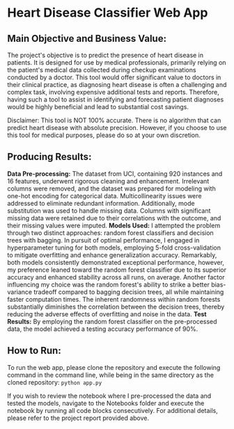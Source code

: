 # Heart Disease Classifier Web App
## Main Objective and Business Value:
The project's objective is to predict the presence of heart disease in patients. It is designed for use by medical professionals, primarily relying on the patient's medical data collected during checkup examinations conducted by a doctor. This tool would offer significant value to doctors in their clinical practice, as diagnosing heart disease is often a challenging and complex task, involving expensive additional tests and reports. Therefore, having such a tool to assist in identifying and forecasting patient diagnoses would be highly beneficial and lead to substantial cost savings.

Disclaimer: This tool is NOT 100% accurate. There is no algorithm that can predict heart disease with absolute precision. However, if you choose to use this tool for medical purposes, please do so at your own discretion.

## Producing Results:
**Data Pre-processing:** The dataset from UCI, containing 920 instances and 16 features, underwent rigorous cleaning and enhancement. Irrelevant columns were removed, and the dataset was prepared for modeling with one-hot encoding for categorical data. Multicollinearity issues were addressed to eliminate redundant information. Additionally, mode substitution was used to handle missing data. Columns with significant missing data were retained due to their correlations with the outcome, and their missing values were imputed.
**Models Used:** I attempted the problem through two distinct approaches: random forest classifiers and decision trees with bagging. In pursuit of optimal performance, I engaged in hyperparameter tuning for both models, employing 5-fold cross-validation to mitigate overfitting and enhance generalization accuracy. Remarkably, both models consistently demonstrated exceptional performance, however, my preference leaned toward the random forest classifier due to its superior accuracy and enhanced stability across all runs, on average. Another factor influencing my choice was the random forest's ability to strike a better bias-variance tradeoff compared to bagging decision trees, all while maintaining faster computation times. The inherent randomness within random forests substantially diminishes the correlation between the decision trees, thereby reducing the adverse effects of overfitting and noise in the data.
**Test Results:** By employing the random forest classifier on the pre-processed data, the model achieved a testing accuracy performance of 90%.

## How to Run:
To run the web app, please clone the repository and execute the following command in the command line, while being in the same directory as the cloned repository:
```python app.py```

If you wish to review the notebook where I pre-processed the data and tested the models, navigate to the Notebooks folder and execute the notebook by running all code blocks consecutively. For additional details, please refer to the project report provided above.
